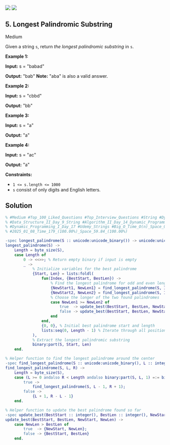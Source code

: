 [![](https://img.shields.io/github/stars/LeetCode-in-Erlang/LeetCode-in-Erlang?label=Stars&style=flat-square)](https://github.com/LeetCode-in-Erlang/LeetCode-in-Erlang)
[![](https://img.shields.io/github/forks/LeetCode-in-Erlang/LeetCode-in-Erlang?label=Fork%20me%20on%20GitHub%20&style=flat-square)](https://github.com/LeetCode-in-Erlang/LeetCode-in-Erlang/fork)

## 5\. Longest Palindromic Substring

Medium

Given a string `s`, return _the longest palindromic substring_ in `s`.

**Example 1:**

**Input:** s = "babad"

**Output:** "bab" **Note:** "aba" is also a valid answer. 

**Example 2:**

**Input:** s = "cbbd"

**Output:** "bb" 

**Example 3:**

**Input:** s = "a"

**Output:** "a" 

**Example 4:**

**Input:** s = "ac"

**Output:** "a" 

**Constraints:**

*   `1 <= s.length <= 1000`
*   `s` consist of only digits and English letters.

## Solution

```erlang
% #Medium #Top_100_Liked_Questions #Top_Interview_Questions #String #Dynamic_Programming
% #Data_Structure_II_Day_9_String #Algorithm_II_Day_14_Dynamic_Programming
% #Dynamic_Programming_I_Day_17 #Udemy_Strings #Big_O_Time_O(n)_Space_O(n)
% #2025_01_08_Time_179_(100.00%)_Space_59.84_(100.00%)

-spec longest_palindrome(S :: unicode:unicode_binary()) -> unicode:unicode_binary().
longest_palindrome(S) ->
    Length = byte_size(S),
    case Length of
        0 -> <<>>; % Return empty binary if input is empty
        _ ->
            % Initialize variables for the best palindrome
            {Start, Len} = lists:foldl(
                fun(Index, {BestStart, BestLen}) ->
                    % Find the longest palindrome for odd and even length centers
                    {NewStart1, NewLen1} = find_longest_palindrome(S, Index, Index),
                    {NewStart2, NewLen2} = find_longest_palindrome(S, Index, Index + 1),
                    % Choose the longer of the two found palindromes
                    case NewLen1 >= NewLen2 of
                        true  -> update_best(BestStart, BestLen, NewStart1, NewLen1);
                        false -> update_best(BestStart, BestLen, NewStart2, NewLen2)
                    end
                end,
                {0, 0}, % Initial best palindrome start and length
                lists:seq(0, Length - 1) % Iterate through all positions
            ),
            % Extract the longest palindromic substring
            binary:part(S, Start, Len)
    end.

% Helper function to find the longest palindrome around the center
-spec find_longest_palindrome(S :: unicode:unicode_binary(), L :: integer(), R :: integer()) -> {integer(), integer()}.
find_longest_palindrome(S, L, R) ->
    Length = byte_size(S),
    case (L >= 0 andalso R < Length andalso binary:part(S, L, 1) =:= binary:part(S, R, 1)) of
        true ->
            find_longest_palindrome(S, L - 1, R + 1);
        false ->
            {L + 1, R - L - 1}
    end.

% Helper function to update the best palindrome found so far
-spec update_best(BestStart :: integer(), BestLen :: integer(), NewStart :: integer(), NewLen :: integer()) -> {integer(), integer()}.
update_best(BestStart, BestLen, NewStart, NewLen) ->
    case NewLen > BestLen of
        true  -> {NewStart, NewLen};
        false -> {BestStart, BestLen}
    end.
```
